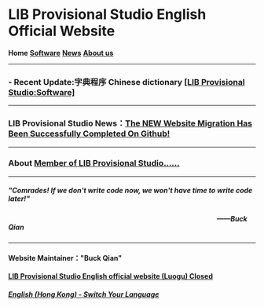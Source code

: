 # LIB Provisional Studio English Official Website

**Home** **[Software](Software)** **[News](News)** **[About us](About_us)** 

------------
### - Recent Update:字典程序 Chinese dictionary [[LIB Provisional Studio:Software]](Software)

------------
### LIB Provisional Studio News：[The NEW Website Migration Has Been Successfully Completed On Github!](news/move_welcome)

------------
### About [Member of LIB Provisional Studio......](About_us)

------------

##### "Comrades! If we don't write code now, we won't have time to write code later!"  
##### &nbsp;&nbsp;&nbsp;&nbsp;&nbsp;&nbsp;&nbsp;&nbsp;&nbsp;&nbsp;&nbsp;&nbsp;&nbsp;&nbsp;&nbsp;&nbsp;&nbsp;&nbsp;&nbsp;&nbsp;&nbsp;&nbsp;&nbsp;&nbsp;&nbsp;&nbsp;&nbsp;&nbsp;&nbsp;&nbsp;&nbsp;&nbsp;&nbsp;&nbsp;&nbsp;&nbsp;&nbsp;&nbsp;&nbsp;&nbsp;&nbsp;&nbsp;&nbsp;&nbsp;&nbsp;&nbsp;&nbsp;&nbsp;&nbsp;&nbsp;&nbsp;&nbsp;&nbsp;&nbsp;&nbsp;&nbsp;&nbsp;&nbsp;&nbsp;&nbsp;&nbsp;&nbsp;&nbsp;&nbsp;&nbsp;&nbsp;&nbsp;&nbsp;&nbsp;&nbsp;&nbsp;&nbsp;&nbsp;&nbsp;&nbsp;&nbsp;&nbsp;&nbsp;&nbsp;&nbsp;&nbsp;&nbsp;&nbsp;&nbsp;&nbsp;&nbsp;&nbsp;&nbsp;&nbsp;&nbsp;&nbsp;&nbsp;&nbsp;&nbsp;&nbsp;&nbsp;&nbsp;&nbsp;&nbsp;&nbsp;&nbsp;&nbsp;&nbsp;&nbsp;&nbsp;&nbsp;&nbsp;&nbsp;&nbsp;&nbsp;&nbsp;&nbsp;&nbsp;&nbsp;&nbsp;&nbsp;&nbsp;&nbsp;&nbsp;&nbsp;&nbsp;&nbsp;&nbsp;&nbsp;&nbsp;&nbsp;&nbsp;&nbsp;——Buck Qian

------------
#### Website Maintainer："Buck Qian"
#### [LIB Provisional Studio English official website (Luogu) Closed ](https://www.luogu.com.cn/paste/libps)
##### [English (Hong Kong) - Switch Your Language](https://libps.github.io/index)
